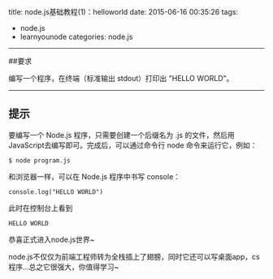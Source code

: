 title: node.js基础教程(1)：helloworld
date: 2015-06-16 00:35:26
tags:
- node.js
- learnyounode
categories: node.js

-------

##要求

编写一个程序，在终端（标准输出 stdout）打印出 "HELLO WORLD"。

-------------------------------------------------------------------------------
<!-- more -->
## 提示

要编写一个 Node.js 程序，只需要创建一个后缀名为 .js 的文件，然后用 JavaScript去编写即可。完成后，可以通过命令行 node 命令来运行它，例如：

    $ node program.js

和浏览器一样，可以在 Node.js 程序中书写 console：

    console.log("HELLO WORLD")

此时在控制台上看到 
	
	HELLO WORLD

恭喜正式进入node.js世界~

node.js不仅仅为前端工程师转为全栈插上了翅膀，同时它还可以写桌面app，cs程序...总之它很强大，你值得学习~